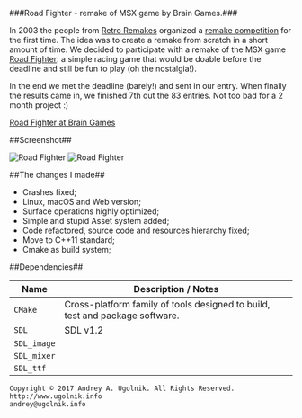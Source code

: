 ###Road Fighter - remake of MSX game by Brain Games.###

In 2003 the people from [Retro Remakes](http://www.remakes.org/) organized a [remake competition](http://www.retroremakes.com/comp2003/results.php)
for the first time. The idea was to create a remake from scratch in a short amount of time.
We decided to participate with a remake of the MSX game [Road Fighter](http://www.generation-msx.nl/msxdb/softwareinfo/684):
a simple racing game that would be doable before the deadline and still be fun to play (oh the nostalgia!).

In the end we met the deadline (barely!) and sent in our entry. When finally the results came in, we
finished 7th out the 83 entries. Not too bad for a 2 month project :)

[Road Fighter at Brain Games](http://www.braingames.getput.com/roadf/)

##Screenshot##

![Road Fighter](https://bitbucket.org/andreyu/road-fighter/downloads/road-fighter_0.jpg)
![Road Fighter](https://bitbucket.org/andreyu/road-fighter/downloads/road-fighter_1.jpg)

##The changes I made##

* Crashes fixed;
* Linux, macOS and Web version;
* Surface operations highly optimized;
* Simple and stupid Asset system added;
* Code refactored, source code and resources hierarchy fixed;
* Move to C++11 standard;
* Cmake as build system;

##Dependencies##

 Name          | Description / Notes
---------------|---------------------
`CMake`        | Cross-platform family of tools designed to build, test and package software.
`SDL`          | SDL v1.2
`SDL_image`    | 
`SDL_mixer`    | 
`SDL_ttf`      | 

```
Copyright © 2017 Andrey A. Ugolnik. All Rights Reserved.
http://www.ugolnik.info
andrey@ugolnik.info
```
